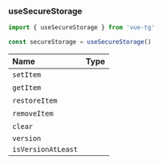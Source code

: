 ### useSecureStorage

```ts
import { useSecureStorage } from 'vue-tg'

const secureStorage = useSecureStorage()
```

| Name               | Type                                                                                               |
| :----------------- | :------------------------------------------------------------------------------------------------- |
| `setItem`          | <!--@include: @/generated/SecureStorage-setItem.md --><br/><Badge type="info" text="⭐️ async" />     |
| `getItem`          | <!--@include: @/generated/SecureStorage-getItem.md --><br/><Badge type="info" text="⭐️ async" />     |
| `restoreItem`       | <!--@include: @/generated/SecureStorage-restoreItem.md --><br/><Badge type="info" text="⭐️ async" />  |
| `removeItem`       | <!--@include: @/generated/SecureStorage-removeItem.md --><br/><Badge type="info" text="⭐️ async" />  |
| `clear`          | <!--@include: @/generated/SecureStorage-clear.md --><br/><Badge type="info" text="⭐️ async" />     |
| `version`          | <!--@include: @/generated/WebApp-version.md -->                                                    |
| `isVersionAtLeast` | <!--@include: @/generated/WebApp-isVersionAtLeast.md -->                                           |
